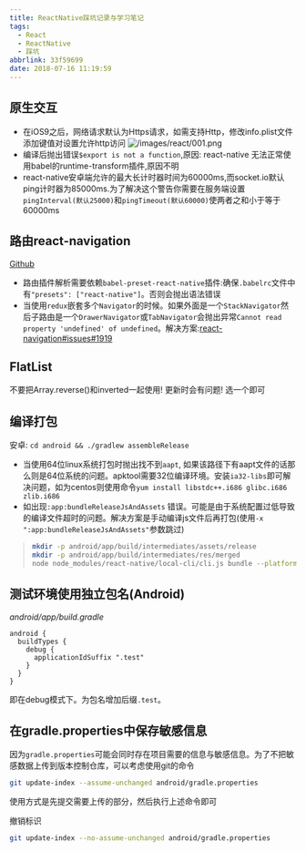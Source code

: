 ```yaml
---
title: ReactNative踩坑记录与学习笔记
tags:
  - React
  - ReactNative
  - 踩坑
abbrlink: 33f59699
date: 2018-07-16 11:19:59
---
```


## 原生交互

- 在iOS9之后，网络请求默认为Https请求，如需支持Http，修改info.plist文件添加键值对设置允许http访问
![/images/react/001.png](/images/react/001.png)
- 编译后抛出错误`$export is not a function`,原因: react-native 无法正常使用babel的runtime-transform插件,原因不明
- react-native安卓端允许的最大长计时器时间为60000ms,而socket.io默认ping计时器为85000ms.为了解决这个警告你需要在服务端设置`pingInterval(默认25000)`和`pingTimeout(默认60000)`使两者之和小于等于60000ms

## 路由react-navigation

[Github](https://github.com/react-navigation/react-navigation)

- 路由插件解析需要依赖`babel-preset-react-native`插件:确保`.babelrc`文件中有`"presets": ["react-native"]`。否则会抛出语法错误
- 当使用`redux`嵌套多个`Navigator`的时候。如果外面是一个`StackNavigator`然后子路由是一个`DrawerNavigator`或`TabNavigator`会抛出异常`Cannot read property 'undefined' of undefined`。解决方案:[react-navigation#issues#1919](https://github.com/react-navigation/react-navigation/issues/1919#issuecomment-313060644)

## FlatList
不要把Array.reverse()和inverted一起使用! 更新时会有问题! 选一个即可

## 编译打包

安卓: `cd android && ./gradlew assembleRelease`

- 当使用64位linux系统打包时抛出找不到`aapt`, 如果该路径下有aapt文件的话那么则是64位系统的问题。apktool需要32位编译环境。安装`ia32-libs`即可解决问题，如为centos则使用命令`yum install libstdc++.i686 glibc.i686 zlib.i686`
- 如出现`:app:bundleReleaseJsAndAssets` 错误。可能是由于系统配置过低导致的编译文件超时的问题。解决方案是手动编译js文件后再打包(使用`-x ":app:bundleReleaseJsAndAssets"`参数跳过)
> ```bash
> mkdir -p android/app/build/intermediates/assets/release
> mkdir -p android/app/build/intermediates/res/merged
> node node_modules/react-native/local-cli/cli.js bundle --platform android --dev false --reset-cache --entry-file src/app/index.js --bundle-output android/app/build/intermediates/assets/release/index.android.bundle --assets-dest android/app/build/intermediates/res/merged/release
> ```

## 测试环境使用独立包名(Android)

*android/app/build.gradle*
```
android {
  buildTypes {
    debug {
      applicationIdSuffix ".test"
    }
  }
}
```

即在debug模式下。为包名增加后缀`.test`。

## 在gradle.properties中保存敏感信息

因为`gradle.properties`可能会同时存在项目需要的信息与敏感信息。为了不把敏感数据上传到版本控制仓库，可以考虑使用git的命令

```bash
git update-index --assume-unchanged android/gradle.properties
```

使用方式是先提交需要上传的部分，然后执行上述命令即可

撤销标识

```bash
git update-index --no-assume-unchanged android/gradle.properties
```
